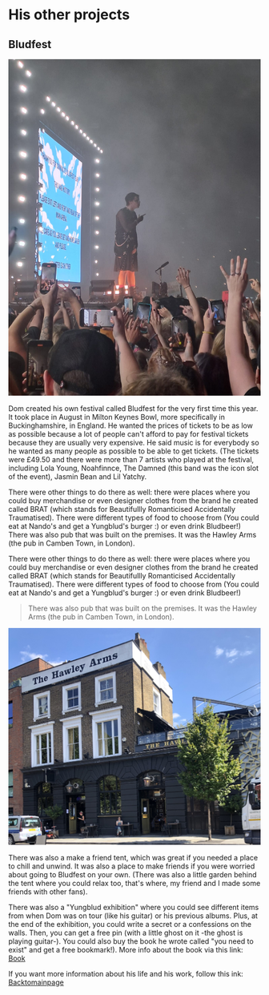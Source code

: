 # His other projects 
## Bludfest 
![Alt text](../pic/photobludfest.jpg)

Dom created his own festival called Bludfest for the very first time this year. It took place in August in Milton Keynes Bowl, more specifically in Buckinghamshire, in England. He wanted the prices of tickets to be as low as possible because a lot of people can't afford to pay for festival tickets because they are usually very expensive. He said music is for everybody so he wanted as many people as possible to be able to get tickets. (The tickets were £49.50 and there were more than 7 artists who played at the festival, including Lola Young, Noahfinnce, The Damned (this band was the icon slot of the event), Jasmin Bean and Lil Yatchy.  

There were other things to do there as well: there were places where you could buy merchandise or even designer clothes from the brand he created called BRAT (which stands for Beautifullly Romanticised Accidentally Traumatised). There were different types of food to choose from 
(You could eat at Nando's and get a Yungblud's burger :) or even drink Bludbeer!) 
There was also pub that was built on the premises. It was the Hawley Arms (the pub in Camben Town, in London).  

There were other things to do there as well: there were places where you could buy merchandise or even designer clothes from the brand he created called BRAT (which stands for Beautifullly Romanticised Accidentally Traumatised). There were different types of food to choose from 
(You could eat at Nando's and get a Yungblud's burger :) or even drink Bludbeer!)
>There was also pub that was built on the premises. It was the Hawley Arms (the pub in Camben Town, in London).  

![Alt text](../pic/photopub.jpg)  

There was also a make a friend tent, which was great if you needed a place to chill and unwind. It was also a place to make friends if you were worried about going to Bludfest on your own. (There was also a little garden behind the tent where you could relax too, that's where, my friend and I made some friends with other fans).  

There was also a "Yungblud exhibition" where you could see different items from when Dom was on tour (like his guitar) or his previous albums. Plus, at the end of the exhibition, you could write a secret or a confessions on the walls. Then, you can get a free pin (with a little ghost on it -the ghost is playing guitar-). You could also buy the book he wrote called "you need to exist" and get a free bookmark!). More info about the book via this link: [Book](../dossier/thirdpage.md)  

If you want more information about his life and his work, follow this ink: [Backtomainpage](../index.md)  
